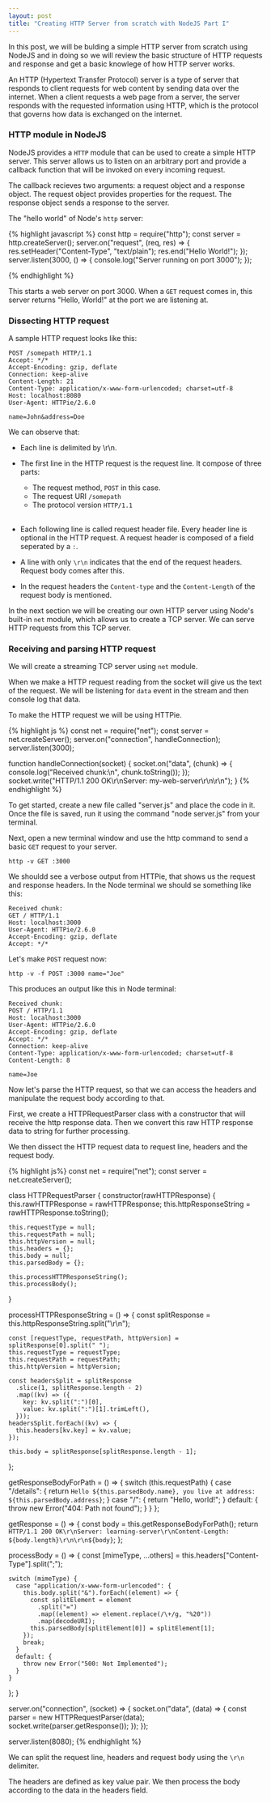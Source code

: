 ```yaml
---
layout: post
title: "Creating HTTP Server from scratch with NodeJS Part I"
---
```


In this post, we will be bulding a simple HTTP server from scratch using NodeJS and in doing so we will review the basic structure of HTTP requests and response and get a basic knowlege of how HTTP server works.

An HTTP (Hypertext Transfer Protocol) server is a type of server that responds to client requests for web content by sending data over the internet. When a client requests a web page from a server, the server responds with the requested information using HTTP, which is the protocol that governs how data is exchanged on the internet.

<h3>HTTP module in NodeJS</h3>

NodeJS provides a `HTTP` module that can be used to create a simple HTTP server. This server allows us to listen on an arbitrary port and provide a callback function that will be invoked on every incoming request.

The callback recieves two arguments: a request object and a response object. The request object provides properties for the request. The response object sends a response to the server.

The "hello world" of Node's `http` server:

{% highlight javascript %}
const http = require("http");
const server = http.createServer();
server.on("request", (req, res) => {
  res.setHeader("Content-Type", "text/plain");
  res.end("Hello World!");
});
server.listen(3000, () => {
  console.log("Server running on port 3000");
});

{% endhighlight %}

This starts a web server on port 3000. When a `GET` request comes in, this server returns "Hello, World!" at the port we are listening at.

<h3>Dissecting HTTP request</h3>

A sample HTTP request looks like this:

```
POST /somepath HTTP/1.1
Accept: */*
Accept-Encoding: gzip, deflate
Connection: keep-alive
Content-Length: 21
Content-Type: application/x-www-form-urlencoded; charset=utf-8
Host: localhost:8080
User-Agent: HTTPie/2.6.0

name=John&address=Doe
```

We can observe that:

- Each line is delimited by \r\n.

- The first line in the HTTP request is the request line. It compose of three parts:

  - The request method, `POST` in this case.
  - The request URI `/somepath`
  - The protocol version `HTTP/1.1`

  <br />

- Each following line is called request header file. Every header line is optional in the HTTP request. A request header is composed of a field seperated by a `:`.

- A line with only `\r\n` indicates that the end of the request headers. Request body comes after this.

- In the request headers the `Content-type` and the `Content-Length` of the request body is mentioned.

In the next section we will be creating our own HTTP server using Node's built-in `net` module, which allows us to create a TCP server. We can serve HTTP requests from this TCP server.

<h3>Receiving and parsing HTTP request</h3>

We will create a streaming TCP server using `net` module.

When we make a HTTP request reading from the socket will give us the text of the request. We will be listening for `data` event in the stream and then console log that data.

To make the HTTP request we will be using HTTPie.

{% highlight js %}
const net = require("net");
const server = net.createServer();
server.on("connection", handleConnection);
server.listen(3000);

function handleConnection(socket) {
  socket.on("data", (chunk) => {
    console.log("Received chunk:\n", chunk.toString());
  });
  socket.write("HTTP/1.1 200 OK\r\nServer: my-web-server\r\n\r\n");
}
{% endhighlight %}

To get started, create a new file called "server.js" and place the code in it. Once the file is saved, run it using the command "node server.js" from your terminal.

Next, open a new terminal window and use the http command to send a basic `GET` request to your server.

```
http -v GET :3000
```

We shouldd see a verbose output from HTTPie, that shows us the request and response headers. In the Node terminal we should se something like this:

```
Received chunk:
GET / HTTP/1.1
Host: localhost:3000
User-Agent: HTTPie/2.6.0
Accept-Encoding: gzip, deflate
Accept: */*
```

Let's make `POST` request now:

```
http -v -f POST :3000 name="Joe"
```

This produces an output like this in Node terminal:

```
Received chunk:
POST / HTTP/1.1
Host: localhost:3000
User-Agent: HTTPie/2.6.0
Accept-Encoding: gzip, deflate
Accept: */*
Connection: keep-alive
Content-Type: application/x-www-form-urlencoded; charset=utf-8
Content-Length: 8

name=Joe
```

Now let's parse the HTTP request, so that we can access the headers and manipulate the request body according to that.

First, we create a HTTPRequestParser class with a constructor that will receive the http response data. Then we convert this raw HTTP response data to string for further processing.

We then dissect the HTTP request data to request line, headers and the request body.

{% highlight js%}
const net = require("net");
const server = net.createServer();

class HTTPRequestParser {
  constructor(rawHTTPResponse) {
    this.rawHTTPResponse = rawHTTPResponse;
    this.httpResponseString = rawHTTPResponse.toString();

    this.requestType = null;
    this.requestPath = null;
    this.httpVersion = null;
    this.headers = {};
    this.body = null;
    this.parsedBody = {};

    this.processHTTPResponseString();
    this.processBody();
  }

  processHTTPResponseString = () => {
    const splitResponse = this.httpResponseString.split("\r\n");

    const [requestType, requestPath, httpVersion] = splitResponse[0].split(" ");
    this.requestType = requestType;
    this.requestPath = requestPath;
    this.httpVersion = httpVersion;

    const headersSplit = splitResponse
      .slice(1, splitResponse.length - 2)
      .map((kv) => ({
        key: kv.split(":")[0],
        value: kv.split(":")[1].trimLeft(),
      }));
    headersSplit.forEach((kv) => {
      this.headers[kv.key] = kv.value;
    });

    this.body = splitResponse[splitResponse.length - 1];
  };

  getResponseBodyForPath = () => {
    switch (this.requestPath) {
      case "/details": {
        return `Hello ${this.parsedBody.name}, you live at address: ${this.parsedBody.address}`;
      }
      case "/": {
        return "Hello, world!";
      }
      default: {
        throw new Error("404: Path not found");
      }
    }
  };

  getResponse = () => {
    const body = this.getResponseBodyForPath();
    return `HTTP/1.1 200 OK\r\nServer: learning-server\r\nContent-Length: ${body.length}\r\n\r\n${body}`;
  };

  processBody = () => {
    const [mimeType, ...others] = this.headers["Content-Type"].split(";");

    switch (mimeType) {
      case "application/x-www-form-urlencoded": {
        this.body.split("&").forEach((element) => {
          const splitElement = element
            .split("=")
            .map((element) => element.replace(/\+/g, "%20"))
            .map(decodeURI);
          this.parsedBody[splitElement[0]] = splitElement[1];
        });
        break;
      }
      default: {
        throw new Error("500: Not Implemented");
      }
    }
  };
}

server.on("connection", (socket) => {
  socket.on("data", (data) => {
    const parser = new HTTPRequestParser(data);
    socket.write(parser.getResponse());
  });
});

server.listen(8080);
{% endhighlight %}

We can split the request line, headers and request body using the `\r\n` delimiter.

The headers are defined as key value pair. We then process the body according to the data in the headers field.
